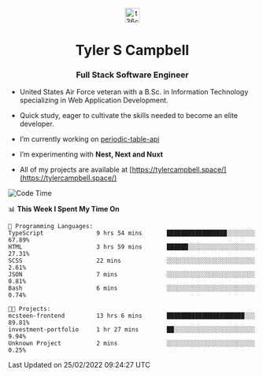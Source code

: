 <p align="center">
<a href="https://www.linkedin.com/in/t36campbell" target="blank"><img align="center" src="https://ik.imagekit.io/t36campbell/Portfolio/linkedin.png.original_m8bbGgPh6.png" alt="t36campbell" height="30" width="30" /></a>
</p>
<h1 align="center">Tyler S Campbell</h1>
<h3 align="center">Full Stack Software Engineer</h3>

* United States Air Force veteran with a B.Sc. in Information Technology specializing in Web Application Development. 

* Quick study, eager to cultivate the skills needed to become an elite developer.

* I’m currently working on [periodic-table-api](https://github.com/t36campbell/periodic-table-api)

* I’m experimenting with **Nest, Next and Nuxt**

* All of my projects are available at [https://tylercampbell.space/](https://tylercampbell.space/)

<!--START_SECTION:waka-->
![Code Time](http://img.shields.io/badge/Code%20Time-1%2C443%20hrs%2057%20mins-blue)

📊 **This Week I Spent My Time On** 

```text
💬 Programming Languages: 
TypeScript               9 hrs 54 mins       █████████████████░░░░░░░░   67.89% 
HTML                     3 hrs 59 mins       ██████░░░░░░░░░░░░░░░░░░░   27.31% 
SCSS                     22 mins             ░░░░░░░░░░░░░░░░░░░░░░░░░   2.61% 
JSON                     7 mins              ░░░░░░░░░░░░░░░░░░░░░░░░░   0.81% 
Bash                     6 mins              ░░░░░░░░░░░░░░░░░░░░░░░░░   0.74%

🐱‍💻 Projects: 
mcsteen-frontend         13 hrs 6 mins       ██████████████████████░░░   89.81% 
investment-portfolio     1 hr 27 mins        ██░░░░░░░░░░░░░░░░░░░░░░░   9.94% 
Unknown Project          2 mins              ░░░░░░░░░░░░░░░░░░░░░░░░░   0.25%

```


 Last Updated on 25/02/2022 09:24:27 UTC
<!--END_SECTION:waka-->
